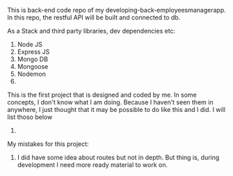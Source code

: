 This is back-end code repo of my developing-back-employeesmanagerapp.
In this repo, the restful API will be built and connected to db.

As a Stack and third party libraries, dev dependencies etc:

1. Node JS
2. Express JS
3. Mongo DB
4. Mongoose
5. Nodemon
6.

This is the first project that is designed and coded by me. In some concepts, I don't know what I am doing. Because I haven't seen them in anywhere, I just thought that it may be possible to do like this and I did. I will list thoso below

1.


My mistakes for this project:

1. I did have some idea about routes but not in depth. But thing is, during development I need more ready material to work on. 